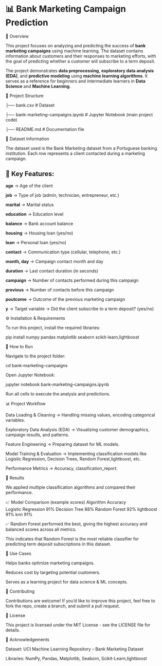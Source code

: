 # 📊 Bank Marketing Campaign Prediction

📌 Overview

This project focuses on analyzing and predicting the success of **bank marketing campaigns** using machine learning. The dataset contains information about customers and their responses to marketing efforts, with the goal of predicting whether a customer will subscribe to a term deposit.

The project demonstrates **data preprocessing**, **exploratory data analysis (EDA)**, and **predictive modeling** using **machine learning algorithms**. It serves as a reference for beginners and intermediate learners in **Data Science** and **Machine Learning**.

📂 Project Structure

├── bank.csv # Dataset

├── bank-marketing-campaigns.ipynb  # Jupyter Notebook (main project code)

├── README.md                       # Documentation file

📑 Dataset Information

The dataset used is the Bank Marketing dataset from a Portuguese banking institution.
Each row represents a client contacted during a marketing campaign.

## 🔑 Key Features:

**age** → Age of the client

**job** → Type of job (admin, technician, entrepreneur, etc.)

**marital** → Marital status

**education** → Education level

**balance** → Bank account balance

**housing** → Housing loan (yes/no)

**loan** → Personal loan (yes/no)

**contact** → Communication type (cellular, telephone, etc.)

**month, day** → Campaign contact month and day

**duration** → Last contact duration (in seconds)

**campaign** → Number of contacts performed during this campaign

**previous** → Number of contacts before this campaign

**poutcome** → Outcome of the previous marketing campaign

**y** → Target variable → Did the client subscribe to a term deposit? (yes/no)

⚙️ Installation & Requirements

To run this project, install the required libraries:

pip install numpy pandas matplotlib seaborn scikit-learn,lightboost

🚀 How to Run

Navigate to the project folder:

cd bank-marketing-campaigns


Open Jupyter Notebook:

jupyter notebook bank-marketing-campaigns.ipynb


Run all cells to execute the analysis and predictions.

📊 Project Workflow

Data Loading & Cleaning → Handling missing values, encoding categorical variables.

Exploratory Data Analysis (EDA) → Visualizing customer demographics, campaign results, and patterns.

Feature Engineering → Preparing dataset for ML models.

Model Training & Evaluation → Implementing classification models like Logistic Regression, Decision Trees, Random Forest,lightboost, etc.

Performance Metrics → Accuracy, classification_report.

🔮 Results

We applied multiple classification algorithms and compared their performance.

📈 Model Comparison (example scores)
Algorithm         	Accuracy	
Logistic Regression	91%
Decision Tree	88%	
Random Forest	92%	
lightboost	91%	
knn    91%

✅ Random Forest performed the best, giving the highest accuracy and balanced scores across all metrics.

This indicates that Random Forest is the most reliable classifier for predicting term deposit subscriptions in this dataset.

📌 Use Cases

Helps banks optimize marketing campaigns.

Reduces cost by targeting potential customers.

Serves as a learning project for data science & ML concepts.

🤝 Contributing

Contributions are welcome!
If you’d like to improve this project, feel free to fork the repo, create a branch, and submit a pull request.

📜 License

This project is licensed under the MIT License - see the LICENSE
 file for details.

🙌 Acknowledgements

Dataset: UCI Machine Learning Repository – Bank Marketing Dataset

Libraries: NumPy, Pandas, Matplotlib, Seaborn, Scikit-Learn,lightboost
